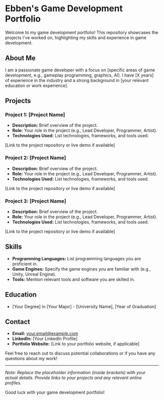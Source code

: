 
# Ebben's Game Development Portfolio

Welcome to my game development portfolio! This repository showcases the projects I've worked on, highlighting my skills and experience in game development.

## About Me

I am a passionate game developer with a focus on [specific areas of game development, e.g., gameplay programming, graphics, AI]. I have [X years] of experience in the industry and a strong background in [your relevant education or work experience].

## Projects

### Project 1: [Project Name]

- **Description:** Brief overview of the project.
- **Role:** Your role in the project (e.g., Lead Developer, Programmer, Artist).
- **Technologies Used:** List technologies, frameworks, and tools used.

[Link to the project repository or live demo if available]

### Project 2: [Project Name]

- **Description:** Brief overview of the project.
- **Role:** Your role in the project (e.g., Lead Developer, Programmer, Artist).
- **Technologies Used:** List technologies, frameworks, and tools used.

[Link to the project repository or live demo if available]

### Project 3: [Project Name]

- **Description:** Brief overview of the project.
- **Role:** Your role in the project (e.g., Lead Developer, Programmer, Artist).
- **Technologies Used:** List technologies, frameworks, and tools used.

[Link to the project repository or live demo if available]

## Skills

- **Programming Languages:** List programming languages you are proficient in.
- **Game Engines:** Specify the game engines you are familiar with (e.g., Unity, Unreal Engine).
- **Tools:** Mention relevant tools and software you are skilled in.

## Education

- [Your Degree] in [Your Major] - [University Name], [Year of Graduation]

## Contact

- **Email:** your.email@example.com
- **LinkedIn:** [Your LinkedIn Profile]
- **Portfolio Website:** [Link to your portfolio website, if applicable]

Feel free to reach out to discuss potential collaborations or if you have any questions about my work!

---

*Note: Replace the placeholder information (inside brackets) with your actual details. Provide links to your projects and any relevant online profiles.*

Good luck with your game development portfolio!
